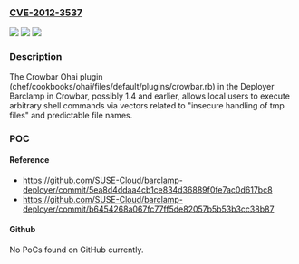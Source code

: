 ### [CVE-2012-3537](https://cve.mitre.org/cgi-bin/cvename.cgi?name=CVE-2012-3537)
![](https://img.shields.io/static/v1?label=Product&message=n%2Fa&color=blue)
![](https://img.shields.io/static/v1?label=Version&message=n%2Fa&color=blue)
![](https://img.shields.io/static/v1?label=Vulnerability&message=n%2Fa&color=brighgreen)

### Description

The Crowbar Ohai plugin (chef/cookbooks/ohai/files/default/plugins/crowbar.rb) in the Deployer Barclamp in Crowbar, possibly 1.4 and earlier, allows local users to execute arbitrary shell commands via vectors related to "insecure handling of tmp files" and predictable file names.

### POC

#### Reference
- https://github.com/SUSE-Cloud/barclamp-deployer/commit/5ea8d4ddaa4cb1ce834d36889f0fe7ac0d617bc8
- https://github.com/SUSE-Cloud/barclamp-deployer/commit/b6454268a067fc77ff5de82057b5b53b3cc38b87

#### Github
No PoCs found on GitHub currently.

